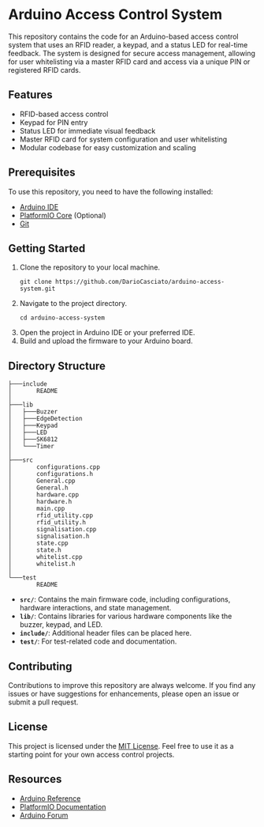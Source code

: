 
# Arduino Access Control System

This repository contains the code for an Arduino-based access control system that uses an RFID reader, a keypad, and a status LED for real-time feedback. The system is designed for secure access management, allowing for user whitelisting via a master RFID card and access via a unique PIN or registered RFID cards.

## Features

- RFID-based access control
- Keypad for PIN entry
- Status LED for immediate visual feedback
- Master RFID card for system configuration and user whitelisting
- Modular codebase for easy customization and scaling

## Prerequisites

To use this repository, you need to have the following installed:

- [Arduino IDE](https://www.arduino.cc/en/software)
- [PlatformIO Core](https://platformio.org/platformio-ide) (Optional)
- [Git](https://git-scm.com/)

## Getting Started

1. Clone the repository to your local machine.
   ```
   git clone https://github.com/DarioCasciato/arduino-access-system.git
   ```
2. Navigate to the project directory.
   ```
   cd arduino-access-system
   ```
3. Open the project in Arduino IDE or your preferred IDE.
4. Build and upload the firmware to your Arduino board.

## Directory Structure

```
├───include
│       README
│
├───lib
│   ├───Buzzer
│   ├───EdgeDetection
│   ├───Keypad
│   ├───LED
│   ├───SK6812
│   └───Timer
│
├───src
│       configurations.cpp
│       configurations.h
│       General.cpp
│       General.h
│       hardware.cpp
│       hardware.h
│       main.cpp
│       rfid_utility.cpp
│       rfid_utility.h
│       signalisation.cpp
│       signalisation.h
│       state.cpp
│       state.h
│       whitelist.cpp
│       whitelist.h
│
└───test
        README
```

- **`src/`**: Contains the main firmware code, including configurations, hardware interactions, and state management.
- **`lib/`**: Contains libraries for various hardware components like the buzzer, keypad, and LED.
- **`include/`**: Additional header files can be placed here.
- **`test/`**: For test-related code and documentation.

## Contributing

Contributions to improve this repository are always welcome. If you find any issues or have suggestions for enhancements, please open an issue or submit a pull request.

## License

This project is licensed under the [MIT License](LICENSE). Feel free to use it as a starting point for your own access control projects.

## Resources

- [Arduino Reference](https://www.arduino.cc/reference/en/)
- [PlatformIO Documentation](https://docs.platformio.org/)
- [Arduino Forum](https://forum.arduino.cc/)
